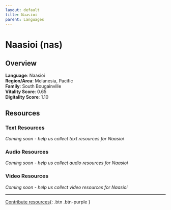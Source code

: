 ```yaml
---
layout: default
title: Naasioi
parent: Languages
---
```


# Naasioi (nas)

## Overview

**Language**: Naasioi  
**Region/Area**: Melanesia, Pacific  
**Family**: South Bougainville  
**Vitality Score**: 0.65  
**Digitality Score**: 1.10  

## Resources

### Text Resources
*Coming soon - help us collect text resources for Naasioi*

### Audio Resources
*Coming soon - help us collect audio resources for Naasioi*

### Video Resources
*Coming soon - help us collect video resources for Naasioi*

---

[Contribute resources](https://fairtrain.github.io/){: .btn .btn-purple }

